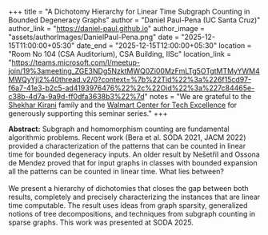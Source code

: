 +++
title = "A Dichotomy Hierarchy for Linear Time Subgraph Counting in Bounded Degeneracy Graphs"
author = "Daniel Paul-Pena (UC Santa Cruz)"
author_link = "https://daniel-paul.github.io"
author_image = "assets/authorImages/DanielPaul-Pena.png"
date = "2025-12-15T11:00:00+05:30"
date_end = "2025-12-15T12:00:00+05:30"
location = "Room No 104 (CSA Auditorium), CSA Building, IISc"
location_link = "https://teams.microsoft.com/l/meetup-join/19%3ameeting_ZGE3NDg5NzktMWQ0Zi00MzFmLTg5OTgtMTMyYWM4MWQyYjI2%40thread.v2/0?context=%7b%22Tid%22%3a%226f15cd97-f6a7-41e3-b2c5-ad4193976476%22%2c%22Oid%22%3a%227c84465e-c38b-4d7a-9a9d-ff0dfa3638b3%22%7d"
notes = "We are grateful to the <a href = "https://www.accel.com/people/shekhar-kirani" target= "_blank">Shekhar Kirani</a> family and the <a href = "https://www.csa.iisc.ac.in/cfe-walmart/" target= "_blank">Walmart Center for Tech Excellence</a> for generously supporting this seminar series."
+++

<b>Abstract:</b>
Subgraph and homomorphism counting are fundamental algorithmic problems. Recent work (Bera et al. SODA 2021, JACM 2022) provided a characterization of the patterns that can be counted in linear time for bounded degeneracy inputs. An older result by Nešetřil and Ossona de Mendez proved that for input graphs in classes with bounded expansion all the patterns can be counted in linear time. What lies between?
<br><br>
We present a hierarchy of dichotomies that closes the gap between both results, completely and precisely characterizing the instances that are linear time computable. The result uses ideas from graph sparsity, generalized notions of tree decompositions, and techniques from subgraph counting in sparse graphs. This work was presented at SODA 2025.